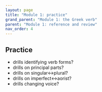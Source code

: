 ```yaml
---
layout: page
title: "Module 1: practice"
grand_parent: "Module 1: the Greek verb"
parent: "Module 1: reference and review"
nav_order: 4
---
```


## Practice



- drills identifying verb forms?
- drills on principal parts?
- drills on singular<->plural?
- drills on imperfect<->aorist?
- drills changing voice?